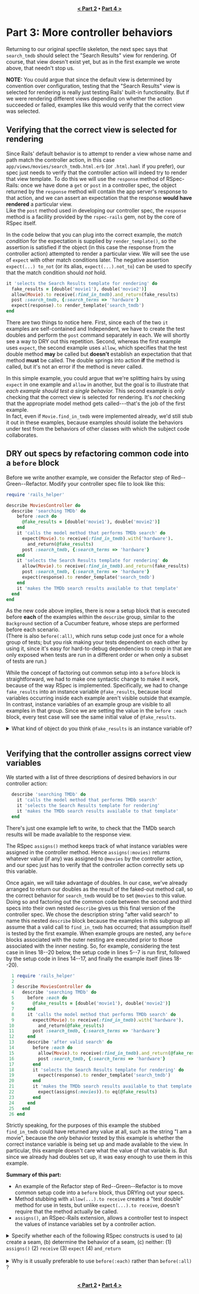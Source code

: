 
<p align="center">
<b><a href="part2.md">&lt; Part 2</a> &bull; <a href="part4.md">Part 4 &gt;</a></b>
</p>

# Part 3: More controller behaviors

Returning to our original specfile skeleton,
the next spec  says that `search_tmdb` should select the "Search
Results" view for rendering.  Of course, that view doesn't exist yet,
but as in the first example we wrote above, that needn't stop us.

**NOTE:** You could argue that since the default view is determined by
convention over configuration, testing that the "Search Results" view
is selected for rendering is really just testing Rails' built-in
functionality.  But if we were rendering different views depending on
whether the action succeeded or failed, examples like this would
verify that the correct view was selected.

## Verifying that the correct view is selected for rendering

Since Rails' default behavior 
is to attempt to render a view whose name and path match the
controller action, in this case 
`app/views/movies/search_tmdb.html.erb` (or `.html.haml` if you prefer),
our spec just needs to verify that the controller action will indeed try to
render that view template.
To do this we will use the `response` method of RSpec-Rails: once we have
done a `get` or `post` in a controller spec, the object
returned by the `response`
method will contain the app server's response 
to that action, and we can assert an
expectation that the response **would have rendered** a particular
view.  
Like the `post` method used in developing our controller spec,
the `response` method is a facility provided by the `rspec-rails`
gem, not by the core of RSpec itself.

In the code below that you can plug into the correct 
example, the _match condition_ for the expectation is supplied by `render_template()`,
so the assertion is satisfied if the object (in this case the response
from the controller action) attempted to render a particular view.  We
will see the use of `expect` with other match conditions later.
The negative assertion `expect(...) to_not` (or its alias, 
`expect(...).not_to`) can be used to specify that the
match condition should _not_ hold.

```ruby
it 'selects the Search Results template for rendering' do
  fake_results = [double('movie1'), double('movie2')]
  allow(Movie).to receive(:find_in_tmdb).and_return(fake_results)
  post :search_tmdb, {:search_terms => 'hardware'}
  expect(response).to render_template('search_tmdb')
end
```

There are two things to notice here.
First, since each of the two `it` examples
are self-contained and Independent, 
we have to create the test doubles and perform the 
`post` command separately in each.  We will shortly see a way to DRY
out this repetition.
Second, whereas the first example uses `expect`, 
the second example uses `allow`,
which specifies that the test
double method **may** be called but
**doesn't** establish an expectation that that method **must**
be called.  The
double springs into action **if** the method is called, but
it's not an error if the method is never called.

In this simple example, you could argue that we're splitting hairs by
using `expect` in one example and `allow` in another, but the
goal is to illustrate  that _each example should test a
  single behavior._  This second example is _only_ checking that the
correct view is selected for rendering.  It's _not_ checking that
the appropriate model method gets called---that's the job of the first
example.  
In fact, even if `Movie.find_in_tmdb` were
implemented already, we'd still stub it out in these examples,
because examples should isolate the behaviors under test from the behaviors
of other classes with which the subject code collaborates.

## DRY out specs by refactoring common code into a `before` block

Before we write another example, we consider the Refactor step of
Red--Green--Refactor.  Modify your controller spec file to look like this:

```ruby
require 'rails_helper'

describe MoviesController do
  describe 'searching TMDb' do
    before :each do
      @fake_results = [double('movie1'), double('movie2')]
    end
    it 'calls the model method that performs TMDb search' do
      expect(Movie).to receive(:find_in_tmdb).with('hardware').
        and_return(@fake_results)
      post :search_tmdb, {:search_terms => 'hardware'}
    end
    it 'selects the Search Results template for rendering' do
      allow(Movie).to receive(:find_in_tmdb).and_return(fake_results)
      post :search_tmdb, {:search_terms => 'hardware'}
      expect(response).to render_template('search_tmdb')
    end
    it 'makes the TMDb search results available to that template'
  end
end
```

As the new  code above implies, there is now a setup block that is
executed before **each** of the examples within the `describe` group,
similar to the `Background` section of a Cucumber feature,
whose steps are performed before each scenario.  
(There is also `before(:all)`, which runs setup code just once for
a whole group of tests; but you risk making your tests dependent on each
other by using it, since it's easy for hard-to-debug dependencies to
creep in that are 
only exposed when tests are run in a different order or when only a
subset of tests are run.)

While the concept of factoring out common setup into a `before` block
is straightforward, we had to make one syntactic change to make it
work, because of the way RSpec is implemented.
Specifically, we had to change `fake_results` into an instance
variable `@fake_results`,
because local variables occurring inside each example aren't visible
outside that example.
In contrast, instance variables of an example group are visible
to all examples in that group.
Since we are setting the value in the `before :each`
block, every test case will see the same initial value of
`@fake_results`.

<details>
  <summary>
  What kind of object do you think <code>@fake_results</code> is an instance
  variable of?
  </summary>
  <p><blockquote>
  It's an instance variable not of the class under test
  (<code>MoviesController</code>), but
  of the <code>Test::Spec::ExampleGroup</code> object that
  represents a group of test cases. 
  </blockquote></p>
</details>
<br />

## Verifying that the controller assigns correct view variables

We started with a list of three descriptions of desired behaviors in
our controller action:


```ruby
  describe 'searching TMDb' do
    it 'calls the model method that performs TMDb search'
    it 'selects the Search Results template for rendering'
    it 'makes the TMDb search results available to that template'
  end
```

There's just one example left to write, to check that the TMDb search
results will be made available to the response view.  

The RSpec `assigns()` method keeps track of what instance variables
were assigned in the controller method.  Hence `assigns(:movies)`
returns whatever value (if any) was assigned to `@movies` by the
controller action, and our spec just has to verify that the controller
action correctly sets up this variable.  

Once again, we will take advantage of doubles.  In our case, we've already
arranged to return our doubles as the result of the faked-out method
call, so the correct behavior for `search_tmdb` would be to set
`@movies` to this value.  Doing so and factoring out the common code
between the second and third specs into their own nested `describe`
gives us this final version of the controller spec.  We chose the
description string "after valid search" to name this nested `describe`
block because the examples in this subgroup all assume that a valid
call to `find_in_tmdb` has occurred; that assumption itself is tested
by the first example.  When example groups are nested, any `before`
blocks associated with the outer nesting are executed prior to those
associated with the inner nesting.  So, for example, considering the
test case in lines 18--20 below, the setup code in lines 5--7 is run
first, followed by the setup code in lines 14--17, and finally the
example itself (lines 18--20).


```ruby
  1 require 'rails_helper'
  2 
  3 describe MoviesController do
  4   describe 'searching TMDb' do
  5     before :each do
  6       @fake_results = [double('movie1'), double('movie2')]
  7     end
  8     it 'calls the model method that performs TMDb search' do
  9       expect(Movie).to receive(:find_in_tmdb).with('hardware').
 10         and_return(@fake_results)
 11       post :search_tmdb, {:search_terms => 'hardware'}
 12     end
 13     describe 'after valid search' do
 14       before :each do
 15         allow(Movie).to receive(:find_in_tmdb).and_return(@fake_results)
 16         post :search_tmdb, {:search_terms => 'hardware'}
 17       end
 18       it 'selects the Search Results template for rendering' do
 19         expect(response).to render_template('search_tmdb')
 20       end
 21       it 'makes the TMDb search results available to that template' do
 22         expect(assigns(:movies)).to eq(@fake_results)
 23       end
 24     end
 25   end
 26 end
```

Strictly speaking, for the purposes of this example the stubbed
`find_in_tmdb`
could have returned any value at all, such as the string "I am a
movie", because the _only_ behavior tested by this example
is whether the correct instance variable is being set up and made
available to the view.  In particular, this example doesn't care what
the value of that variable is.  But since we already had doubles set up, it was
easy enough to use them in this example.

**Summary of this part:**

*  An example of the Refactor step of Red--Green--Refactor is to move common setup 
    code into a `before` block, thus DRYing out your specs.
*  Method stubbing with `allow(...).to receive` creates a 
   "test double" method for use in tests, but unlike  `expect(...).to receive`, 
     doesn't require that the
     method actually be called.
* `assigns()`, an RSpec-Rails extension, allows a controller test to inspect
     the values of instance variables set by a controller action.


<details>
  <summary>
  Specify whether each
  of the following RSpec constructs is used to (a) 
  create a seam, (b)  determine the behavior of a seam, (c)
  neither:  (1) <code>assigns()</code> (2) <code>receive</code> (3) <code>expect</code> 
  (4) <code>and_return</code>
  </summary>
  <p><blockquote>
       (1) c, (2) a, (3) b, (4) b
  </blockquote></p>
</details>
<br />


<details>
  <summary>
  Why is it usually preferable to use <code>before(:each)</code> rather than
  <code>before(:all)</code> ?
  </summary>
  <p><blockquote>
    <code>before(:each)</code> is run before each spec in that
    block, setting up identical preconditions for all those specs and
    thereby keeping them Independent.
  </blockquote></p>
</details>
<br />


<p align="center">
<b><a href="part2.md">&lt; Part 2</a> &bull; <a href="part4.md">Part 4 &gt;</a></b>
</p>
